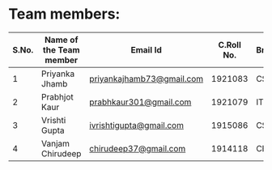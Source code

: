 
# Team members:

|**S.No.** | **Name of the Team member** | **Email Id** |**C.Roll No.** | **Branch** | **Area of Interest** | **Link of git repository** | 
|-------|------------|--------------|----------|----------|---------|-----|
| 1 | Priyanka Jhamb | priyankajhamb73@gmail.com | 1921083 |  CSE | Web Development | [PriyankaJhamb](https://github.com/PriyankaJhamb) |
| 2 | Prabhjot Kaur | prabhkaur301@gmail.com |1921079 | IT | Web Development | [Prabhjot Kaur](https://github.com/prabhkaur301) |
| 3 | Vrishti Gupta | ivrishtigupta@gmail.com |1915086 | CSE | Web Development | [VrishtiGupta](https://github.com/VrishtiGupta) | 
| 4 | Vanjam Chirudeep  | chirudeep37@gmail.com |1914118 | CE | Web Development  | [chirudeep](https://github.com/chirudeep37) |
